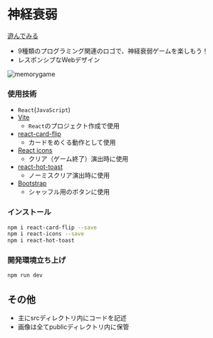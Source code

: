 # 神経衰弱
[遊んでみる](https://clumsyg.github.io/Memory-game/)

- 9種類のプログラミング関連のロゴで、神経衰弱ゲームを楽しもう！
- レスポンシブなWebデザイン

![memorygame](https://github.com/clumsyg/Memory-game/assets/154292137/1f931fda-a047-491c-9cbc-9f671ab151c1)

### 使用技術
- `React`(`JavaScript`)
- [Vite](https://ja.vitejs.dev)
    - `React`のプロジェクト作成で使用
- [react-card-flip](https://www.npmjs.com/package/react-card-flip)
    - カードをめくる動作として使用
- [React icons](https://react-icons.github.io/react-icons/)
    - クリア（ゲーム終了）演出時に使用
- [react-hot-toast](https://www.npmjs.com/package/react-hot-toast)
    - ノーミスクリア演出時に使用
- [Bootstrap](https://getbootstrap.jp/docs/5.3/getting-started/introduction/)
    - シャッフル用のボタンに使用

### インストール
```bash
npm i react-card-flip --save
npm i react-icons --save
npm i react-hot-toast
```

### 開発環境立ち上げ
```bash
npm run dev
```

## その他
- 主にsrcディレクトリ内にコードを記述
- 画像は全てpublicディレクトリ内に保管